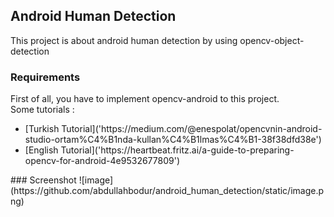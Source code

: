 ## Android Human Detection
This project is about android human detection by using opencv-object-detection<br>

### Requirements
First of all, you have to implement opencv-android to this project. <br>
Some tutorials : <br>
<ul>
  
  <li>[Turkish Tutorial]('https://medium.com/@enespolat/opencvnin-android-studio-ortam%C4%B1nda-kullan%C4%B1lmas%C4%B1-38f38dfd38e')</li>
  <li>[English Tutorial]('https://heartbeat.fritz.ai/a-guide-to-preparing-opencv-for-android-4e9532677809')</li>
</ul>
### Screenshot
![image](https://github.com/abdullahbodur/android_human_detection/static/image.png)
